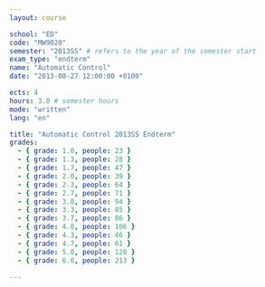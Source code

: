 ```yaml
---
layout: course

school: "ED"
code: "MW9020"
semester: "2013SS" # refers to the year of the semester start
exam_type: "endterm"
name: "Automatic Control"
date: "2013-08-27 12:00:00 +0100"

ects: 4
hours: 3.0 # semester hours
mode: "written"
lang: "en"

title: "Automatic Control 2013SS Endterm"
grades:
  - { grade: 1.0, people: 23 }
  - { grade: 1.3, people: 28 }
  - { grade: 1.7, people: 47 }
  - { grade: 2.0, people: 39 }
  - { grade: 2.3, people: 64 }
  - { grade: 2.7, people: 71 }
  - { grade: 3.0, people: 94 }
  - { grade: 3.3, people: 85 }
  - { grade: 3.7, people: 86 }
  - { grade: 4.0, people: 106 }
  - { grade: 4.3, people: 46 }
  - { grade: 4.7, people: 61 }
  - { grade: 5.0, people: 128 }
  - { grade: 6.0, people: 213 }

---
```



